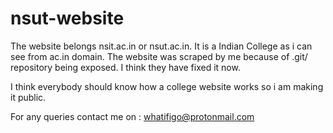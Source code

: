 # nsut-website

The website belongs nsit.ac.in or nsut.ac.in. It is a Indian College as i can see from ac.in domain. The website was scraped by me because of .git/ repository being exposed. I think they have fixed it now. 

I think everybody should know how a college website works so i am making it public.

For any queries contact me on : whatifigo@protonmail.com

